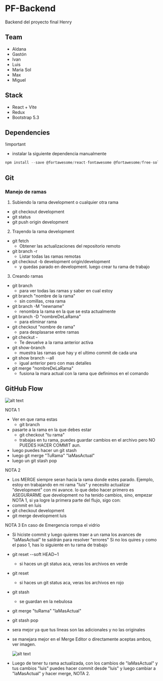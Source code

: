 # PF-Backend

Backend del proyecto final Henry

## Team

- Aldana
- Gastón
- Ivan
- Luis
- Maria Sol
- Max
- Miguel

## Stack

- React + Vite
- Redux
- Bootstrap 5.3

## Dependencies

!important

- instalar la siguiente dependencia manualmente

```js
npm install --save @fortawesome/react-fontawesome @fortawesome/free-solid-svg-icons @fortawesome/free-brands-svg-icons
```

## Git

### Manejo de ramas

1. Subiendo la rama development o cualquier otra rama

- git checkout development
- git status
- git push origin development

2. Trayendo la rama development

- git fetch
  - Obtener las actualizaciones del repositorio remoto
- git branch -r
  - Listar todas las ramas remotas
- git checkout -b development origin/development
  - y quedas parado en development. luego crear tu rama de trabajo

3. Creando ramas

- git branch
  - para ver todas las ramas y saber en cual estoy
- git branch "nombre de la rama"
  -	sin comillas, crea rama
- git branch -M "newname"
  - renombra la rama en la que se esta actualmente
- git branch -D "nombreDeLaRama"
  - para eliminar rama
- git checkout "nombre de rama"
  - para desplasarse entre ramas
-	git checkut -
	-	Te devuelve a la rama anterior activa
- git show-branch
  - muestra las ramas que hay y el ultimo commit de cada una
- git show branch --all
  - igual anterior pero con mas detalles
- git merge "nombreDeLaRama"
  - fusiona la mara actual con la rama que definimos en el comando

## GitHub Flow

  ![alt text](GitFlow.png)

NOTA 1

- Ver en que rama estas
  - git branch
- pasarte a la rama en la que debes estar
  - git checkout "tu rama"
  - trabajas en tu rama, puedes guardar cambios en el archivo pero NO PUEDES HACER COMMIT aun.
- luego puedes hacer un git stash
- luego git merge "TuRama" "laMasActual"
- luego un git stash pop

NOTA 2

- Los MERGE siempre seran hacia la rama donde estes parado.
Ejemplo, estoy en trabajando en mi rama "luis" y necesito actualizar "development" con mi avance.
lo que debo hacer primero es ASEGURARME que development no ha tenido cambios, sino, empezar NOTA 1,
si ya logre la primera parte del flujo, sigo con:
- commit en luis
- git checkout development
- git merge development luis

NOTA 3
En caso de Emergencia rompa el vidrio

- Si hiciste commit y luego quieres traer a un rama los avances
  de "laMasActual" te saldrán para resolver "errores"
Si no los quires y como el paso 1,  has lo siguiente en tu rama de trabajo
- git reset --soft HEAD~1
  - si haces un git status aca, veras los archivos en verde
- git reset
  - si haces un git status aca, veras los archivos en rojo
- git stash
  - se guardan en la nebulosa
- git merge "tuRama" "laMasActual"
- git stash pop
- sera mejor ya que tus lineas son las adicionales y no las originales
- se manejara mejor en el Merge Editor o directamente aceptas ambos, ver imagen.
  
  ![alt text](merge.png)

- Luego de tener tu rama actualizada, con los cambios de "laMasActual" y tus cambios "luis"
   puedes hacer commit desde "luis" y luego cambiar a "laMasActual" y hacer merge, NOTA 2.
